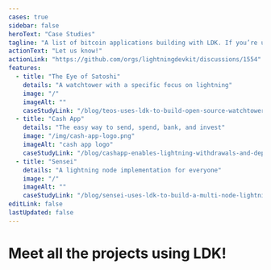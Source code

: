 ```yaml
---
cases: true
sidebar: false
heroText: "Case Studies"
tagline: "A list of bitcoin applications building with LDK. If you’re using LDK we’d love to hear about your experience!"
actionText: "Let us know!"
actionLink: "https://github.com/orgs/lightningdevkit/discussions/1554"
features:
  - title: "The Eye of Satoshi"
    details: "A watchtower with a specific focus on lightning"
    image: "/"
    imageAlt: ""
    caseStudyLink: "/blog/teos-uses-ldk-to-build-open-source-watchtower/"
  - title: "Cash App"
    details: "The easy way to send, spend, bank, and invest"
    image: "/img/cash-app-logo.png"
    imageAlt: "cash app logo"
    caseStudyLink: "/blog/cashapp-enables-lightning-withdrawals-and-deposits-using-ldk/"
  - title: "Sensei"
    details: "A lightning node implementation for everyone"
    image: "/"
    imageAlt: ""
    caseStudyLink: "/blog/sensei-uses-ldk-to-build-a-multi-node-lightning-server-application/"
editLink: false
lastUpdated: false
---
```


<h1 class="more-cases-heading">
   Meet all the projects using LDK!
</h1>

<CodeSwitcher :languages="{noncustodial:'Non-Custodial Wallets', custodial:'Custodial Wallets', infra:'Non-Custodial Infrastructure', router:'LN Routers', lsp:'LSPs', experiments:'Experiments', education: 'Educational Apps'}">
  <template v-slot:noncustodial>
    <div class="case-studies">
    <div class="case-study-item">
    <img src="./assets/cash-app-logo.png" target="_blank" />
    <h3><a>Blue Wallet</a></h3>
    </div>
    <div class="case-study-item">
    <img src="./assets/cash-app-logo.png" target="_blank" />
    <h3><a>Mercury</a></h3>
    </div>
    <div class="case-study-item">
    <img src="./assets/portico.png" target="_blank" />
    <h3><a>Portico</a></h3>
    </div>
    </div>
  </template>

  <template v-slot:custodial>

   <h1>
   Custodial
   </h1>

  </template>

  <template v-slot:infra>

   <h1>
   Infra
  </h1>

  </template>

  <template v-slot:router>

   <h1>
   Router
  </h1>

  </template>

  <template v-slot:lsp>

   <h1>
   LSP
  </h1>

  </template>

  <template v-slot:experiments>

   <h1>
   Experiments
  </h1>

  </template>

  <template v-slot:education>

  <h1>
  Education
  </h1>

  </template>

</CodeSwitcher>
